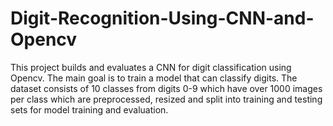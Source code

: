 # Digit-Recognition-Using-CNN-and-Opencv
This project builds and evaluates a CNN for digit classification using Opencv. The main goal is to train a model that can classify digits. The dataset consists of 10 classes from digits 0-9 which have over 1000 images per class which are preprocessed, resized and split into training and testing sets for model training and evaluation. 
